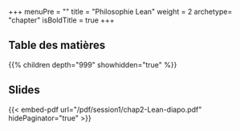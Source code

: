 +++
menuPre = ""
title = "Philosophie Lean"
weight = 2
archetype= "chapter"
isBoldTitle = true
+++

## Table des matières
{{% children depth="999" showhidden="true" %}}

## Slides
{{< embed-pdf url="/pdf/session1/chap2-Lean-diapo.pdf" hidePaginator="true" >}}